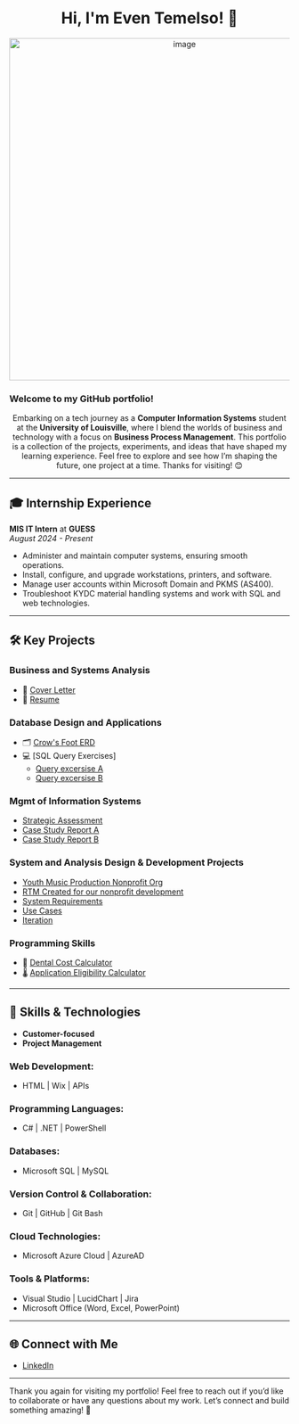 <div align="center">
  <h1> Hi, I'm Even Temelso! 👋</h1>
  <img width="614" alt="image" src="https://github.com/user-attachments/assets/00c06de1-0b4a-4c18-b1d7-c9d460f6a548" />

</div>



### **Welcome to my GitHub portfolio!**

<p align="center">
  Embarking on a tech journey as a <strong>Computer Information Systems</strong> student at the <strong>University of Louisville</strong>, where I blend the worlds of business and technology with a focus on <strong>Business Process Management</strong>.  
  This portfolio is a collection of the projects, experiments, and ideas that have shaped my learning experience.  
  Feel free to explore and see how I’m shaping the future, one project at a time. Thanks for visiting! 😊
</p>



---

## 🎓 **Internship Experience**
**MIS IT Intern** at **GUESS**  
*August 2024 - Present*  
- Administer and maintain computer systems, ensuring smooth operations.  
- Install, configure, and upgrade workstations, printers, and software.  
- Manage user accounts within Microsoft Domain and PKMS (AS400).  
- Troubleshoot KYDC material handling systems and work with SQL and web technologies.

---

## 🛠️ **Key Projects**

### **Business and Systems Analysis**
- 📄 [Cover Letter](https://github.com/etemelso01/Cover-Letter)
- 📄 [Resume](https://github.com/etemelso01/Resume/blob/main/README.md)

### **Database Design and Applications**
- 🗂️ [Crow's Foot ERD](https://github.com/etemelso01/Crow-s-Foot-ERD/tree/main)
- 💻 [SQL Query Exercises] 
  - [Query excersise A](https://github.com/etemelso01/SQL-Query-Excercise-A)
  - [Query excersise B](https://github.com/etemelso01/SQL-Query-Excercise-B)
 
### **Mgmt of Information Systems**

- [Strategic Assessment](https://github.com/etemelso01/Strategy-Assesment-Report)
- [Case Study Report A](https://github.com/etemelso01/Case-Study-A)
- [Case Study Report B](https://github.com/etemelso01/Case-Study-B/tree/main)

### **System and Analysis Design & Development Projects**

- [Youth Music Production Nonprofit Org](https://github.com/etemelso01/Worth-The-Word/tree/main)
- [RTM Created for our nonprofit development](https://github.com/etemelso01/RTM)
- [System Requirements](https://github.com/etemelso01/System-Requirements/tree/main)
- [Use Cases](https://github.com/etemelso01/Use-Cases/tree/main)
- [Iteration](https://github.com/etemelso01/Iteration/blob/main/README.md)
</ul>


### **Programming Skills**
- 🔢 [Dental Cost Calculator](https://github.com/etemelso01/C-Sharp-Program-Calculator)
- 🌡️ [Application Eligibility Calculator](https://github.com/etemelso01/C-Sharp-Program-Calculator-B/tree/main)


---

## 🔧 **Skills & Technologies**
- **Customer-focused**  
- **Project Management**

### **Web Development:**
- HTML | Wix | APIs

### **Programming Languages:**
- C# | .NET | PowerShell

### **Databases:**
- Microsoft SQL | MySQL

### **Version Control & Collaboration:**
- Git | GitHub | Git Bash

### **Cloud Technologies:**
- Microsoft Azure Cloud | AzureAD

### **Tools & Platforms:**
- Visual Studio | LucidChart | Jira  
- Microsoft Office (Word, Excel, PowerPoint)

---

## 🌐 **Connect with Me**
- [LinkedIn](https://www.linkedin.com/in/even-temelso-5b0346252/)

---

Thank you again for visiting my portfolio! Feel free to reach out if you’d like to collaborate or have any questions about my work. Let’s connect and build something amazing! 🚀

